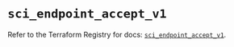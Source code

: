 # `sci_endpoint_accept_v1`

Refer to the Terraform Registry for docs: [`sci_endpoint_accept_v1`](https://registry.terraform.io/providers/sap-cloud-infrastructure/sci/2.2.1/docs/resources/endpoint_accept_v1).
